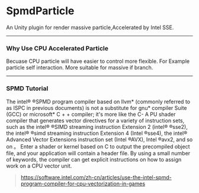 # SpmdParticle

An Unity plugin for render massive particle,Accelerated by Intel SSE.

------

### Why Use CPU Accelerated Particle

Becuase CPU particle will have easier to control more flexible. For Example particle self interaction. More suitable for massive if branch.

------

### SPMD Tutorial

The intel® ®SPMD program compiler based on llvm* (commonly referred to as ISPC in previous documents) is not a substitute for gnu* compiler Suite (GCC) or microsoft* C + + compiler; it's more like the C- A PU shader compiler that generates vector directives for a variety of instruction sets, such as the intel® ®SIMD streaming instruction Extension 2 (intel® ®sse2), the intel® ®simd streaming instruction Extension 4 (Intel ®sse4), the intel® Advanced Vector Extensions instruction set (Intel ®AVX), Intel ®avx2, and so on 。 Enter a shader or kernel based on C to output the precompiled object file, and your application will contain a header file. By using a small number of keywords, the compiler can get explicit instructions on how to assign work on a CPU vector unit.

> https://software.intel.com/zh-cn/articles/use-the-intel-spmd-program-compiler-for-cpu-vectorization-in-games